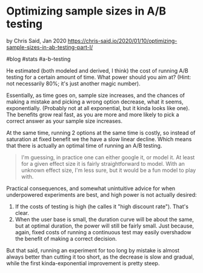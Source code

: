 # Optimizing sample sizes in A/B testing
by Chris Said, Jan 2020
https://chris-said.io/2020/01/10/optimizing-sample-sizes-in-ab-testing-part-I/

#blog #stats #a-b-testing

He estimated (both modeled and derived, I think) the cost of running A/B testing for a certain amount of time. What power should you aim at? (Hint: not necessarily 80%; it's just another magic number).

Essentially, as time goes on, sample size increases, and the chances of making a mistake and picking a wrong option decrease, what it seems, exponentially. (Probably not at all exponential, but it kinda looks like one). The benefits grow real fast, as you are more and more likely to pick a correct answer as your sample size increases.

At the same time, running 2 options at the same time is costly, so instead of saturation at fixed benefit we the have a slow linear decline. Which means that there is actually an optimal time of running an A/B testing.

> I'm guessing, in practice one can either google it, or model it. At least for a given effect size it is fairly straightforward to model. With an unknown effect size, I'm less sure, but it would be a fun model to play with.

Practical consequences, and somewhat unintuitive advice for when underpowered experiments are best, and high power is not actually desired:
1. If the costs of testing is high (he calles it "high discount rate"). That's clear.
2. When the user base is small, the duration curve will be about the same, but at optimal duration, the power will still be fairly small. Just because, again, fixed costs of running a continuous test may easily overshadow the benefit of making a correct decision.

But that said, running an experiment for too long by mistake is almost always better than cutting it too short, as the decrease is slow and gradual, while the first kinda-exponential improvement is pretty steep.